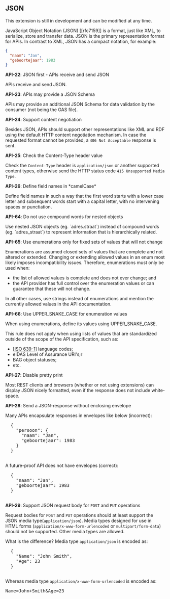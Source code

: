 ## JSON

<p class='warning'>This extension is still in development and can be modified at any time.</p>

JavaScript Object Notation (JSON) [[rfc7159]] is a format, just like XML, to serialize, store and transfer data. JSON is the primary representation format for APIs. In contrast to XML, JSON has a compact notation, for example:

```json
{
  "naam": "Jan",
  "geboortejaar": 1983
}
```

<div class="rule" id="api-22">
  <p class="rulelab"><strong>API-22</strong>: JSON first - APIs receive and send JSON</p>
  <p>APIs receive and send JSON.</p>
</div>

<div class="rule" id="api-23">
  <p class="rulelab"><strong>API-23</strong>: APIs may provide a JSON Schema</p>
  <p>APIs may provide an additional JSON Schema for data validation by the consumer (not being the OAS file).</p>
</div>

<div class="rule" id="api-24">
  <p class="rulelab"><strong>API-24</strong>: Support content negotiation</p>
  <p>Besides JSON, APIs should support other representations like XML and RDF using the default HTTP content negotiation mechanism. In case the requested format cannot be provided, a <code>406 Not Acceptable</code> response is sent.</p>
</div>

<div class="rule" id="api-25">
  <p class="rulelab"><strong>API-25</strong>: Check the Content-Type header value</p>
  <p>Check the <code>Content-Type</code> header is <code>application/json</code> or another supported content types, otherwise send the HTTP status code <code>415 Unsupported Media Type</code>.</p>
</div>

<div class="rule" id="api-26">
  <p class="rulelab"><strong>API-26</strong>: Define field names in *camelCase*</p>
  <p>Define field names in such a way that the first word starts with a lower case letter and subsequent words start with a capital letter, with no intervening spaces or punctiation.</p>
</div>

<div class="rule" id="api-64">
  <p class="rulelab"><strong>API-64</strong>: Do not use compound words for nested objects</p>
  <p>Use nested JSON objects (eg. `adres.straat`) instead of compound words (eg. `adres_straat`) to represent information that is hierarchically related.</p>
</div>

<div class="rule" id="api-65">
  <p class="rulelab"><strong>API-65</strong>: Use enumerations only for fixed sets of values that will not change</p>
  <p>Enumerations are assumed closed sets of values that are complete and not altered or extended. Changing or extending allowed values in an enum most likely imposes incompatibility issues. Therefore, enumerations must only be used when:
  <ul>
    <li>the list of allowed values is complete and does not ever change; and</li>
    <li>the API provider has full control over the enumeration values or can guarantee that these will not change.</li>
  </ul>
  In all other cases, use strings instead of enumerations and mention the currently allowed values in the API documentation.</p>
</div>

<div class="rule" id="api-66">
  <p class="rulelab"><strong>API-66</strong>: Use UPPER_SNAKE_CASE for enumeration values</p>
  <p>When using enumerations, define its values using UPPER_SNAKE_CASE.
  
  This rule does not apply when using lists of values that are standardized outside of the scope of the API specification, such as:
  <ul>
    <li><a href="https://www.iso.org/iso-639-language-codes.html" target="_blank">[ISO 639-1]</a> language codes;</li>
    <li>eIDAS Level of Assurance URI's;r</li>
    <li>BAG object statuses;</li>
    <li>etc.</li>
  </ul>
  </p>
</div>

<div class="rule" id="api-27">
  <p class="rulelab"><strong>API-27</strong>: Disable pretty print</p>
  <p>Most REST clients and browsers (whether or not using extensions) can display JSON nicely formatted, even if the response does not include white-space.</p>
</div>

<div class="rule" id="api-28">
  <p class="rulelab"><strong>API-28</strong>: Send a JSON-response without enclosing envelope</p>
  <p>Many APIs encapsulate responses in envelopes like below (incorrect):</p>
  <pre>
  {
    "persoon": {
      "naam": "Jan",
      "geboortejaar": 1983
    }
  }
  </pre>
  <p>A future-proof API does not have envelopes (correct):</p>
  <pre>
  {
    "naam": "Jan",
    "geboortejaar": 1983
  }
  </pre>
</div>

<div class="rule" id="api-29">
  <p class="rulelab"><strong>API-29</strong>: Support JSON request body for <code>POST</code> and <code>PUT</code> operations</p>
  <p>Request bodies for <code>POST</code> and <code>PUT</code> operations should at least support the JSON media type(<code>application/json</code>). Media types designed for use in HTML forms (<code>application/x-www-form-urlencoded</code> or <code>multipart/form-data</code>) should not be supported. Other media types are allowed.</p>
  <p>What is the difference? Media type <code>application/json</code> is encoded as:</p>
  <pre>
  {
    "Name": "John Smith",
    "Age": 23
  }
  </pre>
  <p>Whereas media type <code>application/x-www-form-urlencoded</code> is encoded as:
  <pre>Name=John+Smith&Age=23</pre>
</div>